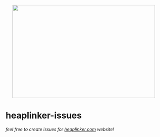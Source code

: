 <p align="center">
  <img width="460" height="300" src="https://www.heaplinker.com/93d2c3ddccc8cd22e596d35d6c329043.png">
</p>

# heaplinker-issues
*feel free to create issues for [heaplinker.com](https://www.heaplinker.com) website!*
